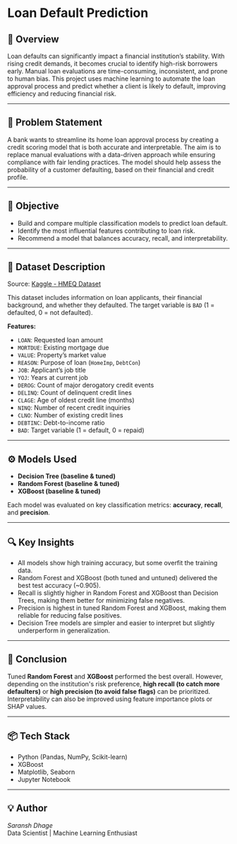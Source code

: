 # Loan Default Prediction

## 📘 Overview

Loan defaults can significantly impact a financial institution’s stability. With rising credit demands, it becomes crucial to identify high-risk borrowers early. Manual loan evaluations are time-consuming, inconsistent, and prone to human bias. This project uses machine learning to automate the loan approval process and predict whether a client is likely to default, improving efficiency and reducing financial risk.

---

## 🎯 Problem Statement

A bank wants to streamline its home loan approval process by creating a credit scoring model that is both accurate and interpretable. The aim is to replace manual evaluations with a data-driven approach while ensuring compliance with fair lending practices. The model should help assess the probability of a customer defaulting, based on their financial and credit profile.

---

## 📌 Objective

- Build and compare multiple classification models to predict loan default.
- Identify the most influential features contributing to loan risk.
- Recommend a model that balances accuracy, recall, and interpretability.

---

## 🧾 Dataset Description

Source: [Kaggle - HMEQ Dataset](https://www.kaggle.com/datasets)

This dataset includes information on loan applicants, their financial background, and whether they defaulted.
The target variable is `BAD` (1 = defaulted, 0 = not defaulted).

**Features:**

- `LOAN`: Requested loan amount  
- `MORTDUE`: Existing mortgage due  
- `VALUE`: Property’s market value  
- `REASON`: Purpose of loan (`HomeImp`, `DebtCon`)  
- `JOB`: Applicant’s job title  
- `YOJ`: Years at current job  
- `DEROG`: Count of major derogatory credit events  
- `DELINQ`: Count of delinquent credit lines  
- `CLAGE`: Age of oldest credit line (months)  
- `NINQ`: Number of recent credit inquiries  
- `CLNO`: Number of existing credit lines  
- `DEBTINC`: Debt-to-income ratio  
- `BAD`: Target variable (1 = default, 0 = repaid)

---

## ⚙️ Models Used

- **Decision Tree (baseline & tuned)**
- **Random Forest (baseline & tuned)**
- **XGBoost (baseline & tuned)**

Each model was evaluated on key classification metrics: **accuracy**, **recall**, and **precision**.

---

## 🔍 Key Insights

- All models show high training accuracy, but some overfit the training data.
- Random Forest and XGBoost (both tuned and untuned) delivered the best test accuracy (~0.905).
- Recall is slightly higher in Random Forest and XGBoost than Decision Trees, making them better for minimizing false negatives.
- Precision is highest in tuned Random Forest and XGBoost, making them reliable for reducing false positives.
- Decision Tree models are simpler and easier to interpret but slightly underperform in generalization.

---

## 🏁 Conclusion

Tuned **Random Forest** and **XGBoost** performed the best overall. However, depending on the institution's risk preference, **high recall (to catch more defaulters)** or **high precision (to avoid false flags)** can be prioritized. Interpretability can also be improved using feature importance plots or SHAP values.

---

## 📦 Tech Stack

- Python (Pandas, NumPy, Scikit-learn)
- XGBoost
- Matplotlib, Seaborn
- Jupyter Notebook

---

## 💡 Author

*Saransh Dhage*  
Data Scientist | Machine Learning Enthusiast  
